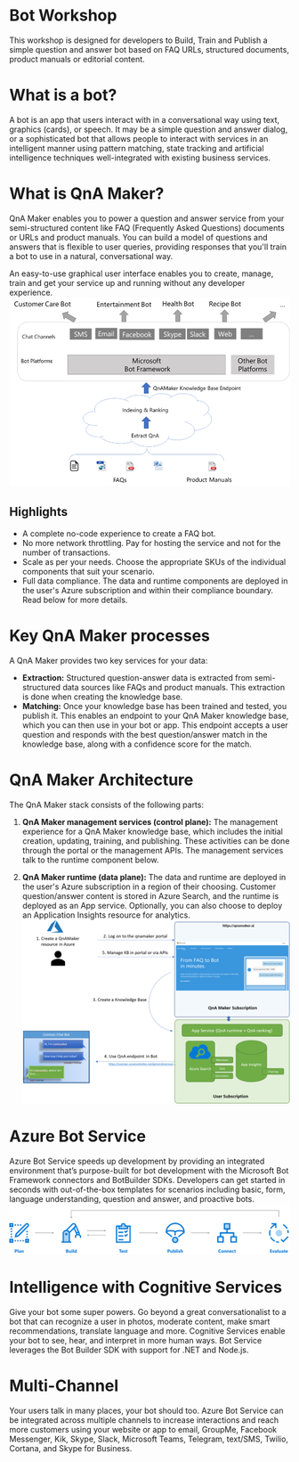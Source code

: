 # Bot Workshop
This workshop is designed for developers to Build, Train and Publish a simple question and answer bot based on FAQ URLs, structured documents, product manuals or editorial content.

# What is a bot?
A bot is an app that users interact with in a conversational way using text, graphics (cards), or speech. It may be a simple question and answer dialog, or a sophisticated bot that allows people to interact with services in an intelligent manner using pattern matching, state tracking and artificial intelligence techniques well-integrated with existing business services. 

# What is QnA Maker?
QnA Maker enables you to power a question and answer service from your semi-structured content like FAQ (Frequently Asked Questions) documents or URLs and product manuals. You can build a model of questions and answers that is flexible to user queries, providing responses that you'll train a bot to use in a natural, conversational way.

An easy-to-use graphical user interface enables you to create, manage, train and get your service up and running without any developer experience.
![QNA](https://github.com/jCho23/BotWorkshop/blob/master/Resouces/Images/overview.png)

## Highlights
* A complete no-code experience to create a FAQ bot.
* No more network throttling. Pay for hosting the service and not for the number of transactions. 
* Scale as per your needs. Choose the appropriate SKUs of the individual components that suit your scenario. 
* Full data compliance. The data and runtime components are deployed in the user's Azure subscription and within their compliance boundary. Read below for more details.

# Key QnA Maker processes
A QnA Maker provides two key services for your data:
* **Extraction:** Structured question-answer data is extracted from semi-structured data sources like FAQs and product manuals. This extraction is done when creating the knowledge base.
* **Matching:** Once your knowledge base has been trained and tested, you publish it. This enables an endpoint to your QnA Maker knowledge base, which you can then use in your bot or app. This endpoint accepts a user question and responds with the best question/answer match in the knowledge base, along with a confidence score for the match.

# QnA Maker Architecture
The QnA Maker stack consists of the following parts:
1. **QnA Maker management services (control plane):** The management experience for a QnA Maker knowledge base, which includes the initial creation, updating, training, and publishing. These activities can be done through the portal or the management APIs. The management services talk to the runtime component below.

2. **QnA Maker runtime (data plane):** The data and runtime are deployed in the user's Azure subscription in a region of their choosing. Customer question/answer content is stored in Azure Search, and the runtime is deployed as an App service. Optionally, you can also choose to deploy an Application Insights resource for analytics.
![Arch](https://github.com/jCho23/BotWorkshop/blob/master/Resouces/Images/architecture.png)

# Azure Bot Service
Azure Bot Service speeds up development by providing an integrated environment that’s purpose-built for bot development with the Microsoft Bot Framework connectors and BotBuilder SDKs. Developers can get started in seconds with out-of-the-box templates for scenarios including basic, form, language understanding, question and answer, and proactive bots.
![BotService](https://github.com/jCho23/BotWorkshop/blob/master/Resouces/Images/bot-service-overview.png)

# Intelligence with Cognitive Services
Give your bot some super powers. Go beyond a great conversationalist to a bot that can recognize a user in photos, moderate content, make smart recommendations, translate language and more. Cognitive Services enable your bot to see, hear, and interpret in more human ways. Bot Service leverages the Bot Builder SDK with support for .NET and Node.js. 

# Multi-Channel
Your users talk in many places, your bot should too. Azure Bot Service can be integrated across multiple channels to increase interactions and reach more customers using your website or app to email, GroupMe, Facebook Messenger, Kik, Skype, Slack, Microsoft Teams, Telegram, text/SMS, Twilio, Cortana, and Skype for Business.

